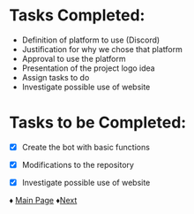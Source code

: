 # Tasks Completed:
* Definition of platform to use (Discord)
* Justification for why we chose that platform
* Approval to use the platform
* Presentation of the project logo idea
* Assign tasks to do
* Investigate possible use of website

# Tasks to be Completed:
- [X] Create the bot with basic functions
- [X] Modifications to the repository
- [X] Investigate possible use of website


♦ [Main Page](https://github.com/Edwin-Lines/Project-Cosmos/tree/Third-Deadline) ♦[Next](https://github.com/Edwin-Lines/Project-Cosmos/blob/Third-Deadline/Documentation/Project%20Logs/Second%20Deadline%20Logs/2.%20TM_15-11-2021.md)


